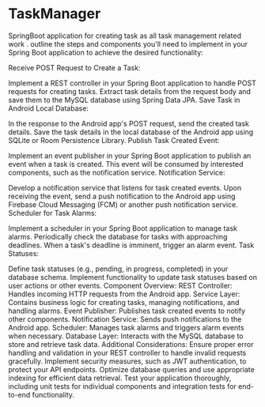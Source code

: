# TaskManager
SpringBoot application  for creating  task  as all task management related work .
outline the steps and components you'll need to implement in your Spring Boot application to achieve the desired functionality:

Receive POST Request to Create a Task:

Implement a REST controller in your Spring Boot application to handle POST requests for creating tasks.
Extract task details from the request body and save them to the MySQL database using Spring Data JPA.
Save Task in Android Local Database:

In the response to the Android app's POST request, send the created task details.
Save the task details in the local database of the Android app using SQLite or Room Persistence Library.
Publish Task Created Event:

Implement an event publisher in your Spring Boot application to publish an event when a task is created.
This event will be consumed by interested components, such as the notification service.
Notification Service:

Develop a notification service that listens for task created events.
Upon receiving the event, send a push notification to the Android app using Firebase Cloud Messaging (FCM) or another push notification service.
Scheduler for Task Alarms:

Implement a scheduler in your Spring Boot application to manage task alarms.
Periodically check the database for tasks with approaching deadlines.
When a task's deadline is imminent, trigger an alarm event.
Task Statuses:

Define task statuses (e.g., pending, in progress, completed) in your database schema.
Implement functionality to update task statuses based on user actions or other events.
Component Overview:
REST Controller: Handles incoming HTTP requests from the Android app.
Service Layer: Contains business logic for creating tasks, managing notifications, and handling alarms.
Event Publisher: Publishes task created events to notify other components.
Notification Service: Sends push notifications to the Android app.
Scheduler: Manages task alarms and triggers alarm events when necessary.
Database Layer: Interacts with the MySQL database to store and retrieve task data.
Additional Considerations:
Ensure proper error handling and validation in your REST controller to handle invalid requests gracefully.
Implement security measures, such as JWT authentication, to protect your API endpoints.
Optimize database queries and use appropriate indexing for efficient data retrieval.
Test your application thoroughly, including unit tests for individual components and integration tests for end-to-end functionality.
